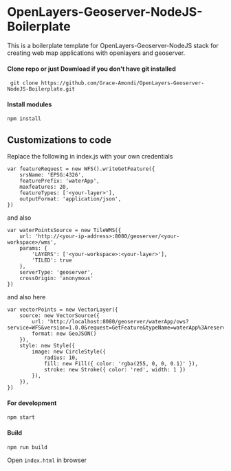# OpenLayers-Geoserver-NodeJS-Boilerplate
This is a boilerplate template for OpenLayers-Geoserver-NodeJS stack for creating web map applications with openlayers and geoserver.

#### Clone repo or just Download if you don't have git installed

```` git clone https://github.com/Grace-Amondi/OpenLayers-Geoserver-NodeJS-Boilerplate.git````

#### Install modules

````npm install````

## Customizations to code
Replace the following in index.js with your own credentials


```
var featureRequest = new WFS().writeGetFeature({
    srsName: 'EPSG:4326',
    featurePrefix: 'waterApp',
    maxfeatures: 20,
    featureTypes: ['<your-layer>'],
    outputFormat: 'application/json',
})
```

and also


```
var waterPointsSource = new TileWMS({
    url: 'http://<your-ip-address>:8080/geoserver/<your-workspace>/wms',
    params: {
        'LAYERS': ['<your-workspace>:<your-layer>'],
        'TILED': true
    },
    serverType: 'geoserver',
    crossOrigin: 'anonymous'
})
```

and also here

```
var vectorPoints = new VectorLayer({
    source: new VectorSource({
        url: 'http://localhost:8080/geoserver/waterApp/ows?service=WFS&version=1.0.0&request=GetFeature&typeName=waterApp%3Areservoirs&maxFeatures=50&outputFormat=application%2Fjson',
        format: new GeoJSON()
    }),
    style: new Style({
        image: new CircleStyle({
            radius: 10,
            fill: new Fill({ color: 'rgba(255, 0, 0, 0.1)' }),
            stroke: new Stroke({ color: 'red', width: 1 })
        }),
    }),
})
```

#### For development

```npm start```


#### Build

```npm run build```

Open `index.html` in browser
